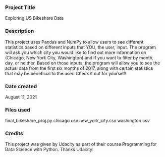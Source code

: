 ### Project Title
Exploring US Bikeshare Data

### Description
This project uses Pandas and NumPy to allow users to see different statistics
based on different inputs that YOU, the user, input. The program will ask you
which city you would like to find out more information on (Chicago, New York
City, Washington) and if you want to filter by month, day, or neither. Based on
those inputs, the program will allow you to see the actual data from the first
six months of 2017, along with certain statistics that may be beneficial to the
user. Check it out for yourself!

### Date created
August 11, 2021

### Files used
final_bikeshare_proj.py
chicago.csv
new_york_city.csv
washington.csv

### Credits
This project was given by Udacity as part of their course
Programming for Data Science with Python. Thanks Udacity!
